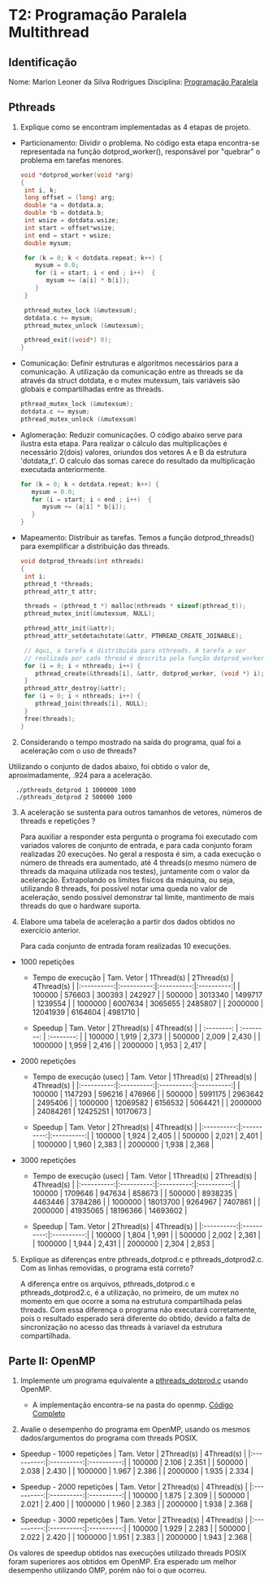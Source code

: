 # T2: Programação Paralela Multithread

## Identificação

Nome: Marlon Leoner da Silva Rodrigues
Disciplina: [Programação Paralela](https://github.com/AndreaInfUFSM/elc139-2019a)

## Pthreads

1.  Explique como se encontram implementadas as 4 etapas de projeto.

- Particionamento: Dividir o problema. No código esta etapa encontra-se representada na função dotprod_worker(), responsável por "quebrar" o problema em tarefas menores.

  ```c
  void *dotprod_worker(void *arg)
  {
   int i, k;
   long offset = (long) arg;
   double *a = dotdata.a;
   double *b = dotdata.b;
   int wsize = dotdata.wsize;
   int start = offset*wsize;
   int end = start + wsize;
   double mysum;

   for (k = 0; k < dotdata.repeat; k++) {
      mysum = 0.0;
      for (i = start; i < end ; i++)  {
         mysum += (a[i] * b[i]);
      }
   }

   pthread_mutex_lock (&mutexsum);
   dotdata.c += mysum;
   pthread_mutex_unlock (&mutexsum);

   pthread_exit((void*) 0);
  }
  ```

- Comunicação: Definir estruturas e algoritmos necessários para a comunicação. A utilização da comunicação entre as threads se da através da struct dotdata, e o mutex mutexsum, tais variáveis são globais e compartilhadas entre as threads.

  ```c
  pthread_mutex_lock (&mutexsum);
  dotdata.c += mysum;
  pthread_mutex_unlock (&mutexsum)
  ```

- Aglomeração: Reduzir comunicações. O código abaixo serve para ilustra esta etapa. Para realizar o cálculo das multiplicações é necessário 2(dois) valores, oriundos dos vetores A e B da estrutura 'dotdata_t'. O calculo das somas carece do resultado da multiplicação executada anteriormente.

  ```c
  for (k = 0; k < dotdata.repeat; k++) {
     mysum = 0.0;
     for (i = start; i < end ; i++)  {
        mysum += (a[i] * b[i]);
     }
  }

  ```

* Mapeamento: Distribuir as tarefas. Temos a função dotprod_threads() para exemplificar a distribuição das threads.

  ```c
  void dotprod_threads(int nthreads)
  {
   int i;
   pthread_t *threads;
   pthread_attr_t attr;

   threads = (pthread_t *) malloc(nthreads * sizeof(pthread_t));
   pthread_mutex_init(&mutexsum, NULL);

   pthread_attr_init(&attr);
   pthread_attr_setdetachstate(&attr, PTHREAD_CREATE_JOINABLE);

   // Aqui, a tarefa é distribuída para nthreads. A tarefa a ser
   // realizada por cada thread é descrita pela função dotprod_worker().
   for (i = 0; i < nthreads; i++) {
      pthread_create(&threads[i], &attr, dotprod_worker, (void *) i);
   }
   pthread_attr_destroy(&attr);
   for (i = 0; i < nthreads; i++) {
      pthread_join(threads[i], NULL);
   }
   free(threads);
  }
  ```

2.  Considerando o tempo mostrado na saída do programa, qual foi a aceleração com o uso de threads?

Utilizando o conjunto de dados abaixo, foi obtido o valor de, aproximadamente, .924 para a aceleração.

```
  ./pthreads_dotprod 1 1000000 1000
  ./pthreads_dotprod 2 500000 1000
```

3. A aceleração se sustenta para outros tamanhos de vetores, números de threads e repetições ?

   Para auxiliar a responder esta pergunta o programa foi executado com variados valores de conjunto de entrada, e para cada conjunto foram realizadas 20 execuções. No geral a resposta é sim, a cada execução o número de threads era aumentado, até 4 threads(o mesmo número de threads da maquina utilizada nos testes), juntamente com o valor da aceleração. Extrapolando os limites fisicos da máquina, ou seja, utilizando 8 threads, foi possível notar uma queda no valor de aceleração, sendo possível demonstrar tal limite, mantimento de mais threads do que o hardware suporta.

4. Elabore uma tabela de aceleração a partir dos dados obtidos no exercício anterior.

   Para cada conjunto de entrada foram realizadas 10 execuções.

- 1000 repetições

  - Tempo de execução
    | Tam. Vetor | 1Thread(s) | 2Thread(s) | 4Thread(s) |
    |:----------:|:----------:|:----------:|:----------:|
    | 100000     | 576603     | 300393     | 242927     |
    | 500000     | 3013340    | 1499717    | 1239554    |
    | 1000000    | 6007634    | 3065655    | 2485807    |
    | 2000000    | 12041939   | 6164604    | 4981710    |

  - Speedup
    | Tam. Vetor | 2Thread(s) | 4Thread(s) |
    | :--------: | :--------: | :--------: |
    | 100000 | 1,919 | 2,373 |
    | 500000 | 2,009 | 2,430 |
    | 1000000 | 1,959 | 2,416 |
    | 2000000 | 1,953 | 2,417 |

- 2000 repetições

  - Tempo de execução (usec)
    | Tam. Vetor | 1Thread(s) | 2Thread(s) | 4Thread(s) |
    |:----------:|:----------:|:----------:|:----------:|
    | 100000 | 1147293 | 596216 | 476966 |
    | 500000 | 5991175 | 2963642 | 2495406 |
    | 1000000 | 12069582 | 6156532 | 5064421 |
    | 2000000 | 24084261 | 12425251 | 10170673 |

  - Speedup
    | Tam. Vetor | 2Thread(s) | 4Thread(s) |
    |:----------:|:----------:|:----------:|
    | 100000 | 1,924 | 2,405 |
    | 500000 | 2,021 | 2,401 |
    | 1000000 | 1,960 | 2,383 |
    | 2000000 | 1,938 | 2,368 |

- 3000 repetições

  - Tempo de execução (usec)
    | Tam. Vetor | 1Thread(s) | 2Thread(s) | 4Thread(s) |
    |:----------:|:----------:|:----------:|:----------:|
    | 100000 | 1709646 | 947634 | 858673 |
    | 500000 | 8938235 | 4463446 | 3784286 |
    | 1000000 | 18013700 | 9264967 | 7407861 |
    | 2000000 | 41935065 | 18196366 | 14693602 |

  - Speedup
    | Tam. Vetor | 2Thread(s) | 4Thread(s) |
    |:----------:|:----------:|:----------:|
    | 100000 | 1,804 | 1,991 |
    | 500000 | 2,002 | 2,361 |
    | 1000000 | 1,944 | 2,431 |
    | 2000000 | 2,304 | 2,853 |

5. Explique as diferenças entre pthreads_dotprod.c e pthreads_dotprod2.c. Com as linhas removidas, o programa está correto?

   A diferença entre os arquivos, pthreads_dotprod.c e pthreads_dotprod2.c, é a utilização, no primeiro, de um mutex no momento em que ocorre a soma na estrutura compartilhada pelas threads. Com essa diferença o programa não executará corretamente, pois o resultado esperado será diferente do obtido, devido a falta de sincronização no acesso das threads à variavel da estrutura compartilhada.

## Parte II: OpenMP

1. Implemente um programa equivalente a [pthreads_dotprod.c](pthreads_dotprod/pthreads_dotprod.c) usando OpenMP.

   - A implementação encontra-se na pasta do openmp. [Código Completo](openmp/codeOMP.c)

2. Avalie o desempenho do programa em OpenMP, usando os mesmos dados/argumentos do programa com threads POSIX.

- Speedup - 1000 repetições
  | Tam. Vetor | 2Thread(s) | 4Thread(s) |
  |:----------:|:----------:|:----------:|
  | 100000 | 2.106 | 2.351 |
  | 500000 | 2.038 | 2.430 |
  | 1000000 | 1.967 | 2.386 |
  | 2000000 | 1.935 | 2.334 |

- Speedup - 2000 repetições
  | Tam. Vetor | 2Thread(s) | 4Thread(s) |
  |:----------:|:----------:|:----------:|
  | 100000 | 1.875 | 2.309 |
  | 500000 | 2.021 | 2.400 |
  | 1000000 | 1.960 | 2.383 |
  | 2000000 | 1.938 | 2.368 |

- Speedup - 3000 repetições
  | Tam. Vetor | 2Thread(s) | 4Thread(s) |
  |:----------:|:----------:|:----------:|
  | 100000 | 1.929 | 2.283 |
  | 500000 | 2.022 | 2.420 |
  | 1000000 | 1.951 | 2.383 |
  | 2000000 | 1.943 | 2.368 |

Os valores de speedup obtidos nas execuções utilizado threads POSIX foram superiores aos obtidos em OpenMP. Era esperado um melhor desempenho utilizando OMP, porém não foi o que ocorreu.
